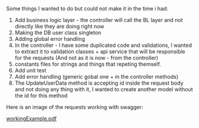 Some things I wanted to do but could not make it in the time i had: 

1) Add business logic layer - the controller will call the BL layer and not directly like they are doing right now
2) Making the DB user class singleton
3) Adding global error handling
4) In the controller - I have some duplicated code and validations, I wanted to extract it to validation classes + api service that will be responsible for the requests (And not as it is now - from the controller)
5) constants files for strings and things that repeting themself.
6) Add unit test
7) Add error handling (generic gobal one + in the controller methods)
8) The UpdateUserData method is accepting id inside the request body and not doing any thing with it, I wanted to create another model without the id for this method


Here is an image of the requests working with swagger: 

[workingExample.pdf](https://github.com/Tamir198/Abra-dot-net/files/10919956/workingExample.pdf)

